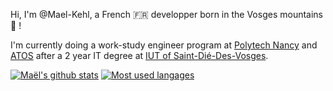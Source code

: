 Hi, I'm @Mael-Kehl, a French :fr: developper born in the Vosges mountains :evergreen_tree: !

I'm currently doing a work-study engineer program at [Polytech Nancy](https://polytech-nancy.univ-lorraine.fr/) and [ATOS](https://atos.net/fr/) after a 2 year IT degree at [IUT of Saint-Dié-Des-Vosges](https://iutsd.univ-lorraine.fr/).

[![Maël's github stats](https://github-readme-stats.vercel.app/api?username=Mael-Kehl&show_icons=true&theme=dracula)](https://github.com/Mael-Kehl)
[![Most used langages](https://github-readme-stats.vercel.app/api/top-langs/?username=Mael-Kehl&show_icons=true&theme=dracula&layout=compact)](https://github.com/Mael-Kehl)
 <script src="https://tryhackme.com/badge/2157422"></script>
